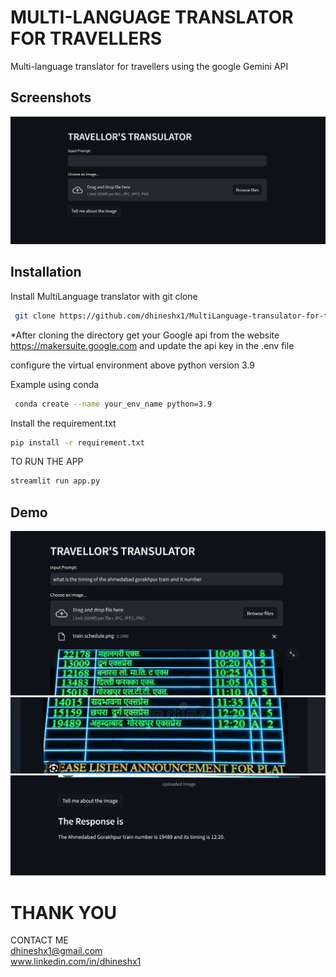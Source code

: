 
# MULTI-LANGUAGE TRANSLATOR FOR TRAVELLERS

Multi-language translator for travellers using the google Gemini API



## Screenshots

![App Screenshot](https://github.com/dhineshx1/MultiLanguage-transulator-for-travellors-using-gemini-api/blob/139e3f427f9a564cd0456e831e4fcd3a1bd61c42/demo%20data/sample%20image/Screenshot%202023-12-27%20162048.png)


## Installation

Install  MultiLanguage translator with git clone

```bash
 git clone https://github.com/dhineshx1/MultiLanguage-transulator-for-travellors-using-gemini-api.git
```
*After cloning the directory get your Google api from the website https://makersuite.google.com and update the api key in the .env file

configure the virtual environment above python version 3.9

Example using conda
 ```bash
  conda create --name your_env_name python=3.9

```


Install the requirement.txt

  ```bash
  pip install -r requirement.txt
```
TO RUN THE APP


  ```bash
  streamlit run app.py
```


## Demo

![sample1](https://github.com/dhineshx1/MultiLanguage-transulator-for-travellors-using-gemini-api/blob/9235baba2e9958b7b1510f9c019b66a17b907bb6/demo%20data/sample%20image/Screenshot%202023-12-27%20162308.png)
![sample2](https://github.com/dhineshx1/MultiLanguage-transulator-for-travellors-using-gemini-api/blob/08a8afde9683dec3f0533f343dbce2c75f0fa82a/demo%20data/sample%20image/Screenshot%202023-12-27%20205538.png)
![sample2](https://github.com/dhineshx1/MultiLanguage-transulator-for-travellors-using-gemini-api/blob/9235baba2e9958b7b1510f9c019b66a17b907bb6/demo%20data/sample%20image/Screenshot%202023-12-27%20162350.png)


#
# THANK YOU
CONTACT ME   
 dhineshx1@gmail.com                   
 www.linkedin.com/in/dhineshx1

